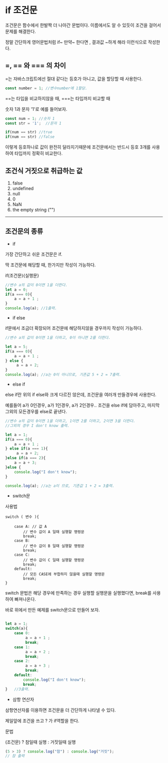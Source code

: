 # if 조건문
조건문은 함수에서 한발짝 더 나아간 문법이다.
이름에서도 알 수 있듯이 조건을 걸어서 문제를 해결한다.

정말 간단하게 영어문법처럼 if&#126; 만약&#126; 한다면 , 결과값 &#126;하게 해라 이런식으로 작성한다.

## =, == 와 === 의 차이

=는 자바스크립트에선 절대 같다는 등호가 아니고, 값을 할당할 때 사용한다.
```js
const number = 1; //변수number에 1할당.
```
==는 타입을 비교하지않을 때, ===는 타입까지 비교할 때 

숫자 1과 문자 '1'로 예를 들어보자.
```js
const num = 1; //숫자 1
const str = '1';  //문자 1

if(num == str) //true
if(num == str) //false
```
이렇게 등호하나로 값이 완전히 달라지기때문에
조건문에서는 반드시 등호 3개를 사용하여 타입까지 정확히 비교한다.
## 조건식 거짓으로 취급하는 값
1. false
2. undefined
3. null
4. 0
5. NaN
6. the empty string ("")


--------
## 조건문의 종류
- if

가장 간단하고 쉬운 조건문은 if.

딱 조건문에 해당할 때, 한가지만 작성이 가능하다.

if(조건문){실행문}
```javascript
//변수 a의 값이 0이면 1을 더한다.
let a = 0;
if(a === 0){
    a = a + 1 ;
}
console.log(a); //1출력.
```

- if else

if문에서 조금더 확장되어 조건문에 해당하지않을 경우까지 작성이 가능하다.
```javascript
//변수 a의 값이 0이면 1을 더하고, 0이 아니면 2를 더한다. 

let a = 5;
if(a === 0){
    a = a + 1 ;
} else {
     a = a + 2;
}
console.log(a); //a는 0이 아니므로, 기존값 5 + 2 = 7출력. 
```

- else if 

else if란 위의 if else와 크게 다르진 않은데,
조건문을 여러개 만들경우에 사용한다.

예를들어 a가 0인경우, a가 1인경우, a가 2인경우..
조건을 else if에 담아주고, 마지막 그외의 모든경우를 else로 끝낸다.


```javascript
//변수 a의 값이 0이면 1을 더하고, 1이면 2를 더하고, 2이면 3을 더한다.
//그외의 경우 I don't know 출력.

let a = 1;
if(a === 0){
    a = a + 1 ;
} else if(a === 1){
     a = a + 2;
}else if(a === 2){
    a = a + 3;
}else {
    console.log("I don't know");
}

console.log(a); //a는 a이 므로, 기존값 1 + 2 = 3출력. 
```

- switch문

사용법

```
switch ( 변수 ){

    case A: // 값 A
        // 변수 값이 A 일때 실행할 명령문
        break;
    case B:
        // 변수 값이 B 일때 실행할 명령문
        break;
    case C:
        // 변수 값이 C 일때 실행할 명령문
        break;
    default:
        // 모든 CASE에 부합하지 않을때 실행할 명령문
        break;
}
```
switch 문법은 해당 경우에 만족하는 경우 실행할 실행문을 실행했다면,
break를 사용하여 빠져나온다.

바로 위에서 만든 예제를 switch문으로 만들어 보자.
```js

let a = 1;
switch(a){
    case 0: 
         a = a + 1 ;
         break;
    case 1: 
         a = a + 2 ;
         break;
    case 2:
         a = a + 3 ;
         break;
    default:
        console.log("I don't know");
        break;
}   //3출력. 

```

- 삼항 연산자

삼항연산자를 이용하면 조건문을 더 간단하게 나타낼 수 있다.

제일앞에 조건을 쓰고 ? 가 if역할을 한다.

문법

(조건문) ? 참일때 실행 : 거짓일때 실행

```js
(5 > 3) ? console.log("참") : console.log("거짓"); 
// 참 출력

```